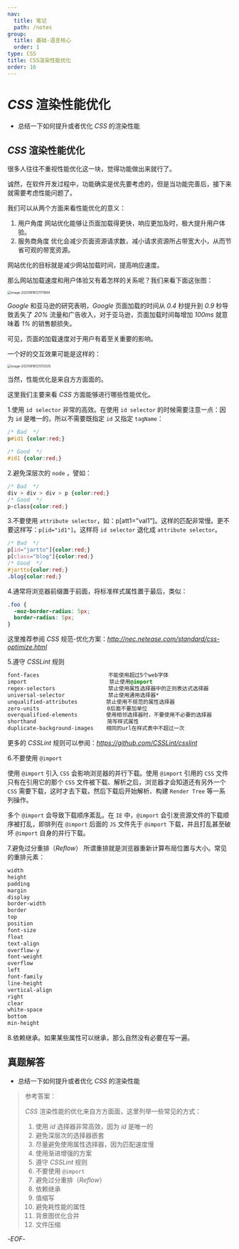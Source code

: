```yaml
---
nav:
  title: 笔记
  path: /notes
group:
  title: 基础-语言核心
  order: 1
type: CSS
title: CSS渲染性能优化
order: 16
---
```


# *CSS* 渲染性能优化

- 总结一下如何提升或者优化 *CSS* 的渲染性能



## *CSS* 渲染性能优化



很多人往往不重视性能优化这一块，觉得功能做出来就行了。

诚然，在软件开发过程中，功能确实是优先要考虑的，但是当功能完善后，接下来就需要考虑性能问题了。

我们可以从两个方面来看性能优化的意义：

1. 用户角度
   网站优化能够让页面加载得更快，响应更加及时，极大提升用户体验。
2. 服务商角度
   优化会减少页面资源请求数，减小请求资源所占带宽大小，从而节省可观的带宽资源。



网站优化的目标就是减少网站加载时间，提高响应速度。

那么网站加载速度和用户体验又有着怎样的关系呢？我们来看下面这张图：



<img src="https://xiejie-typora.oss-cn-chengdu.aliyuncs.com/2021-09-16-041118.png" alt="image-20210916121117684" style="zoom:50%;" />



*Google* 和亚马逊的研究表明，*Google* 页面加载的时间从 *0.4* 秒提升到 *0.9* 秒导致丢失了 *20%* 流量和广告收入，对于亚马逊，页面加载时间每增加 *100ms* 就意味着 *1%* 的销售额损失。



可见，页面的加载速度对于用户有着至关重要的影响。

一个好的交互效果可能是这样的：



<img src="https://xiejie-typora.oss-cn-chengdu.aliyuncs.com/2021-09-16-041314.png" alt="image-20210916121313325" style="zoom:50%;" />



当然，性能优化是来自方方面面的。

这里我们主要来看 *CSS* 方面能够进行哪些性能优化。



1.使用 `id selector` 非常的高效。在使用 `id selector` 的时候需要注意一点：因为 `id` 是唯一的，所以不需要既指定 `id` 又指定 `tagName`：

```css
/* Bad  */
p#id1 {color:red;}  

/* Good  */
#id1 {color:red;}
```



2.避免深层次的 `node` ，譬如：

```css
/* Bad  */
div > div > div > p {color:red;} 
/* Good  */
p-class{color:red;}
```



3.不要使用 `attribute selector`，如：p[att1=”val1”]。这样的匹配非常慢。更不要这样写：`p[id="id1"]`。这样将 `id selector` 退化成 `attribute selector`。

```css
/* Bad  */
p[id="jartto"]{color:red;}  
p[class="blog"]{color:red;}  
/* Good  */
#jartto{color:red;}  
.blog{color:red;}
```



4.通常将浏览器前缀置于前面，将标准样式属性置于最后，类似：

```css
.foo {
  -moz-border-radius: 5px;
  border-radius: 5px;
}
```



这里推荐参阅 *CSS* 规范-优化方案：*http://nec.netease.com/standard/css-optimize.html*



5.遵守 *CSSLint* 规则

```css
font-faces        　　　　  　　　不能使用超过5个web字体
import        　　　　　　　 　　  禁止使用@import
regex-selectors        　　　　  禁止使用属性选择器中的正则表达式选择器
universal-selector    　　 　　  禁止使用通用选择器*
unqualified-attributes    　　　禁止使用不规范的属性选择器
zero-units            　　 　　　0后面不要加单位
overqualified-elements    　　　使用相邻选择器时，不要使用不必要的选择器
shorthand        　　　　　　　　 简写样式属性
duplicate-background-images    相同的url在样式表中不超过一次
```



更多的 *CSSLint* 规则可以参阅：*https://github.com/CSSLint/csslint*



6.不要使用 `@import`

使用 `@import` 引入 `CSS` 会影响浏览器的并行下载。使用 `@import` 引用的 `CSS` 文件只有在引用它的那个 `CSS` 文件被下载、解析之后，浏览器才会知道还有另外一个 `CSS` 需要下载，这时才去下载，然后下载后开始解析、构建 `Render Tree` 等一系列操作。

多个 `@import` 会导致下载顺序紊乱。在 `IE` 中，`@import` 会引发资源文件的下载顺序被打乱，即排列在 `@import` 后面的 `JS` 文件先于 `@import` 下载，并且打乱甚至破坏 `@import` 自身的并行下载。



7.避免过分重排（*Reflow*）
所谓重排就是浏览器重新计算布局位置与大小。常见的重排元素：

```css
width 
height 
padding 
margin 
display 
border-width 
border 
top 
position 
font-size 
float 
text-align 
overflow-y 
font-weight 
overflow 
left 
font-family 
line-height 
vertical-align 
right 
clear 
white-space 
bottom 
min-height
```



8.依赖继承。如果某些属性可以继承，那么自然没有必要在写一遍。



## 真题解答



- 总结一下如何提升或者优化 *CSS* 的渲染性能

> 参考答案：
>
> *CSS* 渲染性能的优化来自方方面面，这里列举一些常见的方式：
>
> 1. 使用 *id* 选择器非常高效，因为 *id* 是唯一的
> 2. 避免深层次的选择器嵌套
> 3. 尽量避免使用属性选择器，因为匹配速度慢
> 4. 使用渐进增强的方案
> 5. 遵守 *CSSLint* 规则
> 6. 不要使用 `@import`
> 7. 避免过分重排（*Reflow*）
> 8. 依赖继承
> 9. 值缩写
> 10. 避免耗性能的属性
> 11. 背景图优化合并
> 12. 文件压缩



-*EOF*-


